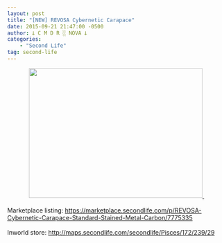 ```yaml
---
layout: post
title: "[NEW] REVOSA Cybernetic Carapace"
date: 2015-09-21 21:47:00 -0500
author: 𐕣 C M D R ░ NOVA 𐕣
categories:
    - "Second Life"
tag: second-life
---
```


<div style="clear: both; text-align: center;">
<a href="http://3.bp.blogspot.com/-HS583Gif_50/VgB6tpDHebI/AAAAAAAAAKc/79LCJybd4cM/s1600/RCCA.png" style="margin-left: 1em; margin-right: 1em;"><img border="0" height="300" src="http://3.bp.blogspot.com/-HS583Gif_50/VgB6tpDHebI/AAAAAAAAAKc/79LCJybd4cM/s400/RCCA.png" width="400" />&nbsp;</a></div>
<div style="clear: both; text-align: left;">
<br /></div>
Marketplace listing: <a href="https://marketplace.secondlife.com/p/REVOSA-Cybernetic-Carapace-Standard-Stained-Metal-Carbon/8079124">https://marketplace.secondlife.com/p/REVOSA-Cybernetic-Carapace-Standard-Stained-Metal-Carbon/7775335</a><br />
<br />
Inworld store: <a href="http://maps.secondlife.com/secondlife/Pisces/172/239/29">http://maps.secondlife.com/secondlife/Pisces/172/239/29</a>